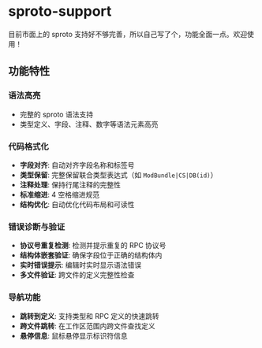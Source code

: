 # sproto-support

目前市面上的 sproto 支持好不够完善，所以自己写了个，功能全面一点。欢迎使用！

## 功能特性

### 语法高亮
- 完整的 sproto 语法支持
- 类型定义、字段、注释、数字等语法元素高亮

### 代码格式化
- **字段对齐**: 自动对齐字段名称和标签号
- **类型保留**: 完整保留联合类型表达式（如 `ModBundle|CS|DB(id)`）
- **注释处理**: 保持行尾注释的完整性
- **标准缩进**: 4 空格缩进规范
- **结构优化**: 自动优化代码布局和可读性

### 错误诊断与验证
- **协议号重复检测**: 检测并提示重复的 RPC 协议号
- **结构体嵌套验证**: 确保字段位于正确的结构体内
- **实时错误提示**: 编辑时实时显示语法错误
- **多文件验证**: 跨文件的定义完整性检查

### 导航功能
- **跳转到定义**: 支持类型和 RPC 定义的快速跳转
- **跨文件跳转**: 在工作区范围内跨文件查找定义
- **悬停信息**: 鼠标悬停显示标识符信息
